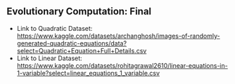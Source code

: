 ## Evolutionary Computation: Final

* Link to Quadratic Dataset: 
https://www.kaggle.com/datasets/archanghosh/images-of-randomly-generated-quadratic-equations/data?select=Quadratic+Equation+Full+Details.csv
* Link to Linear Dataset: 
https://www.kaggle.com/datasets/rohitagrawal2610/linear-equations-in-1-variable?select=linear_equations_1_variable.csv